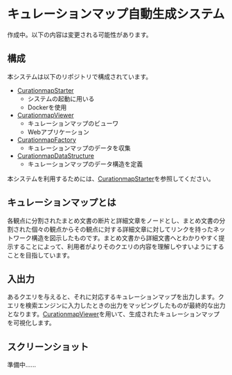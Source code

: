 # キュレーションマップ自動生成システム
作成中。以下の内容は変更される可能性があります。
## 構成
本システムは以下のリポジトリで構成されています。
- [CurationmapStarter](https://github.com/JotaroAbe/CurationmapStarter)
    - システムの起動に用いる
    - Dockerを使用 
- [CurationmapViewer](https://github.com/JotaroAbe/CurationmapViewer)
    - キュレーションマップのビューワ
    - Webアプリケーション
- [CurationmapFactory](https://github.com/JotaroAbe/CurationmapFactory)
    - キュレーションマップのデータを収集
- [CurationmapDataStructure](https://github.com/JotaroAbe/CurationmapDataStructure)
    - キュレーションマップのデータ構造を定義

本システムを利用するためには、[CurationmapStarter](https://github.com/JotaroAbe/CurationmapStarter)を参照してください。
## キュレーションマップとは
各観点に分割されたまとめ文書の断片と詳細文章をノードとし、まとめ文書の分割された個々の観点からその観点に対する詳細文章に対してリンクを持ったネットワーク構造を図示したものです。まとめ文書から詳細文書へとわかりやすく提示することによって、利用者がよりそのクエリの内容を理解しやすいようにすることを目指しています。
## 入出力
あるクエリを与えると、それに対応するキュレーションマップを出力します。クエリを検索エンジンに入力したときの出力をマッピングしたものが最終的な出力となります。[CurationmapViewer](https://github.com/JotaroAbe/CurationmapViewer)を用いて、生成されたキュレーションマップを可視化します。
## スクリーンショット
準備中......

